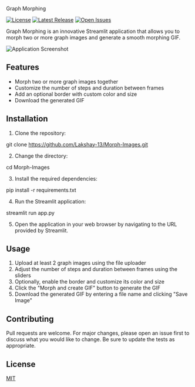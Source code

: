 Graph Morphing

[![License](https://badgen.net/github/license/Lakshay-13/Morph-Images)](https://github.com/Lakshay-13/Morph-Images/blob/main/LICENSE)
[![Latest Release](https://badgen.net/github/release/Lakshay-13/Morph-Images)](https://github.com/Lakshay-13/Morph-Images/releases)
[![Open Issues](https://badgen.net/github/open-issues/Lakshay-13/Morph-Images)](https://github.com/Lakshay-13/Morph-Images/issues)

Graph Morphing is an innovative Streamlit application that allows you to morph two or more graph images and generate a smooth morphing GIF.

![Application Screenshot]([<screenshot_url>](https://github.com/Lakshay-13/Morph-Images/blob/main/demo.png))

## Features

- Morph two or more graph images together
- Customize the number of steps and duration between frames
- Add an optional border with custom color and size
- Download the generated GIF

## Installation

1. Clone the repository:

git clone https://github.com/Lakshay-13/Morph-Images.git

2. Change the directory:

cd Morph-Images

3. Install the required dependencies:

pip install -r requirements.txt

4. Run the Streamlit application:

streamlit run app.py

5. Open the application in your web browser by navigating to the URL provided by Streamlit.

## Usage

1. Upload at least 2 graph images using the file uploader
2. Adjust the number of steps and duration between frames using the sliders
3. Optionally, enable the border and customize its color and size
4. Click the "Morph and create GIF" button to generate the GIF
5. Download the generated GIF by entering a file name and clicking "Save Image"

## Contributing

Pull requests are welcome. For major changes, please open an issue first to discuss what you would like to change. Be sure to update the tests as appropriate.

## License

[MIT](https://choosealicense.com/licenses/mit/)

